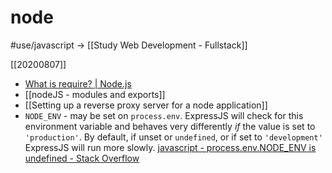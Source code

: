 # node
#use/javascript
-> [[Study Web Development - Fullstack]]

[[20200807]]

* [What is require? | Node.js](https://nodejs.org/en/knowledge/getting-started/what-is-require/)
* [[nodeJS - modules and exports]]
* [[Setting up a reverse proxy server for a node application]]
* `NODE_ENV` - may be set on `process.env`. ExpressJS will check for this environment variable and behaves very differently _if_ the value is set to `'production'`. By default, if unset or `undefined`, or if set to `'development'` ExpressJS will run more slowly. [javascript - process.env.NODE_ENV is undefined - Stack Overflow](https://stackoverflow.com/questions/11104028/process-env-node-env-is-undefined)